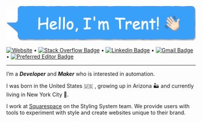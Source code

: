 ![Profile header](./profile-header.png)

[![Website](https://img.shields.io/badge/website-trentrand.com-orange)](http://trentrand.com) •
[![Stack Overflow Badge](https://img.shields.io/stackexchange/stackoverflow/r/2020476?style=flat-square&logo=stackoverflow&logoColor=whitem)](https://stackoverflow.com/users/2020476/trent?tab=profile) •
[![Linkedin Badge](https://img.shields.io/badge/-trentrand-blue?style=flat-square&logo=Linkedin&logoColor=white&link=https://www.linkedin.com/in/trentrand/)](https://www.linkedin.com/in/trentrand/) •
[![Gmail Badge](https://img.shields.io/badge/-contact@trentrand.com-c14438?style=flat-square&logo=Gmail&logoColor=white&link=mailto:contact@trentrand.com)](mailto:contact@trentrand.com) •
[![Preferred Editor Badge](https://img.shields.io/badge/editor-vim-green)](mailto:contact@trentrand.com)

---

I’m a ***Developer*** and ***Maker*** who is interested in automation.

I was born in the United States 🇺🇸 , growing up in Arizona 🏜 and currently living in New York City 🗽.

I work at [Squarespace](https://www.squarespace.com/about/company) on the Styling System team. We provide users with tools to experiment with style and create websites unique to their brand.
